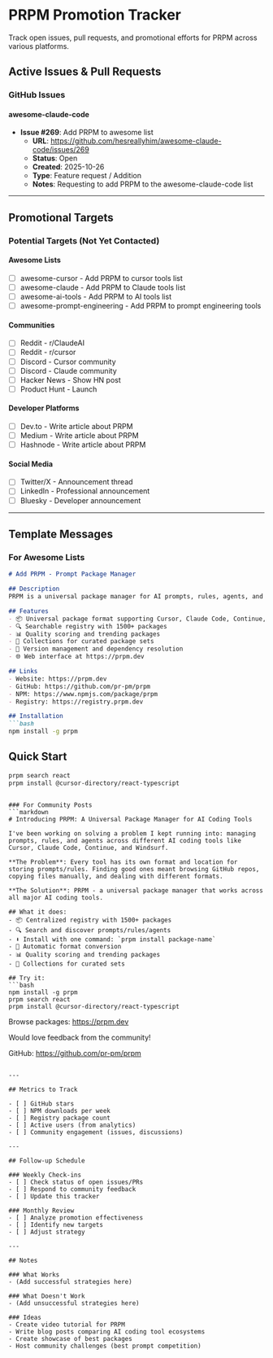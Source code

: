 # PRPM Promotion Tracker

Track open issues, pull requests, and promotional efforts for PRPM across various platforms.

## Active Issues & Pull Requests

### GitHub Issues

#### awesome-claude-code
- **Issue #269**: Add PRPM to awesome list
  - **URL**: https://github.com/hesreallyhim/awesome-claude-code/issues/269
  - **Status**: Open
  - **Created**: 2025-10-26
  - **Type**: Feature request / Addition
  - **Notes**: Requesting to add PRPM to the awesome-claude-code list

---

## Promotional Targets

### Potential Targets (Not Yet Contacted)

#### Awesome Lists
- [ ] awesome-cursor - Add PRPM to cursor tools list
- [ ] awesome-claude - Add PRPM to Claude tools list
- [ ] awesome-ai-tools - Add PRPM to AI tools list
- [ ] awesome-prompt-engineering - Add PRPM to prompt engineering tools

#### Communities
- [ ] Reddit - r/ClaudeAI
- [ ] Reddit - r/cursor
- [ ] Discord - Cursor community
- [ ] Discord - Claude community
- [ ] Hacker News - Show HN post
- [ ] Product Hunt - Launch

#### Developer Platforms
- [ ] Dev.to - Write article about PRPM
- [ ] Medium - Write article about PRPM
- [ ] Hashnode - Write article about PRPM

#### Social Media
- [ ] Twitter/X - Announcement thread
- [ ] LinkedIn - Professional announcement
- [ ] Bluesky - Developer announcement

---

## Template Messages

### For Awesome Lists
```markdown
# Add PRPM - Prompt Package Manager

## Description
PRPM is a universal package manager for AI prompts, rules, agents, and skills. It provides a centralized registry and CLI for discovering, installing, and managing prompt-based files across multiple AI coding tools.

## Features
- 📦 Universal package format supporting Cursor, Claude Code, Continue, Windsurf, GitHub Copilot, Kiro
- 🔍 Searchable registry with 1500+ packages
- 📊 Quality scoring and trending packages
- 🎯 Collections for curated package sets
- 🔄 Version management and dependency resolution
- 🌐 Web interface at https://prpm.dev

## Links
- Website: https://prpm.dev
- GitHub: https://github.com/pr-pm/prpm
- NPM: https://www.npmjs.com/package/prpm
- Registry: https://registry.prpm.dev

## Installation
```bash
npm install -g prpm
```

## Quick Start
```bash
prpm search react
prpm install @cursor-directory/react-typescript
```
```

### For Community Posts
```markdown
# Introducing PRPM: A Universal Package Manager for AI Coding Tools

I've been working on solving a problem I kept running into: managing prompts, rules, and agents across different AI coding tools like Cursor, Claude Code, Continue, and Windsurf.

**The Problem**: Every tool has its own format and location for storing prompts/rules. Finding good ones meant browsing GitHub repos, copying files manually, and dealing with different formats.

**The Solution**: PRPM - a universal package manager that works across all major AI coding tools.

## What it does:
- 📦 Centralized registry with 1500+ packages
- 🔍 Search and discover prompts/rules/agents
- ⬇️ Install with one command: `prpm install package-name`
- 🔄 Automatic format conversion
- 📊 Quality scoring and trending packages
- 🎯 Collections for curated sets

## Try it:
```bash
npm install -g prpm
prpm search react
prpm install @cursor-directory/react-typescript
```

Browse packages: https://prpm.dev

Would love feedback from the community!

GitHub: https://github.com/pr-pm/prpm
```

---

## Metrics to Track

- [ ] GitHub stars
- [ ] NPM downloads per week
- [ ] Registry package count
- [ ] Active users (from analytics)
- [ ] Community engagement (issues, discussions)

---

## Follow-up Schedule

### Weekly Check-ins
- [ ] Check status of open issues/PRs
- [ ] Respond to community feedback
- [ ] Update this tracker

### Monthly Review
- [ ] Analyze promotion effectiveness
- [ ] Identify new targets
- [ ] Adjust strategy

---

## Notes

### What Works
- (Add successful strategies here)

### What Doesn't Work
- (Add unsuccessful strategies here)

### Ideas
- Create video tutorial for PRPM
- Write blog posts comparing AI coding tool ecosystems
- Create showcase of best packages
- Host community challenges (best prompt competition)
